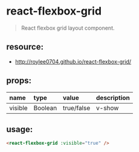 # react-flexbox-grid
> React flexbox grid layout component.


## resource:
+ http://roylee0704.github.io/react-flexbox-grid/


## props:
| name | type | value | description |
| :----| :----| :----| :----|
| visible  | Boolean | true/false | v-show |


## usage:
```html
<react-flexbox-grid :visible="true" />
```
